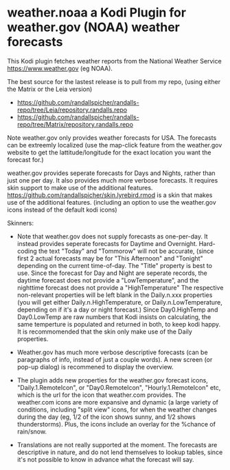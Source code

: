 # weather.noaa a Kodi Plugin for weather.gov (NOAA) weather forecasts


This Kodi plugin fetches weather reports from the National Weather Service https://www.weather.gov (eg NOAA). 

The best source for the lastest release is to pull from my repo, (using either the Matrix or the Leia version)

* https://github.com/randallspicher/randalls-repo/tree/Leia/repository.randalls.repo
* https://github.com/randallspicher/randalls-repo/tree/Matrix/repository.randalls.repo

Note weather.gov only provides weather forecasts for USA.  The forecasts can be extreemly localized (use the map-click feature from the weather.gov website to get the lattitude/longitude for the exact location you want the forecast for.)

weather.gov provides seperate forecasts for Days and Nights, rather than just one per day. It also provides much more verbose forecasts.  It requires skin support to make use of the additional features.
https://github.com/randallspicher/skin.lyrebird.rmod is a skin that makes use of the additional features.  (including an option to use the weather.gov icons instead of the default kodi icons)


Skinners:

* Note that weather.gov does not supply forecasts as one-per-day.  It instead provides seperate forecasts for Daytime and Overnight.  Hard-coding the text "Today" and "Tommorow" will not be accurate, (since first 2 actual forecasts may be for "This Afternoon" and "Tonight" depending on the current time-of-day.  The "Title" property is best to use.  Since the forecast for Day and Night are seperate records, the daytime forecast does not provide a "LowTemperature", and the nighttime forecast does not provide a "HighTemperature"  The respective non-relevant properties will be left blank in the Daily.n.xxx properties (you will get either Daily.n.HighTemperature, or Daily.n.LowTemperature, depending on if it's a day or night forecast.)  Since Day0.HighTemp and Day0.LowTemp are raw numbers that Kodi insists on calculating, the same temperture is populated and returned in both, to keep kodi happy.  It is recommomended that the skin only make use of the Daily properties.

* Weather.gov has much more verbose descriptive forecasts (can be paragraphs of info, instead of just a couple words).  A new screen (or pop-up dialog) is recommened to display the overview.

* The plugin adds new properties for the weather.gov forecast icons, "Daily.1.RemoteIcon", or "Day0.RemoteIcon", "Hourly.1.RemoteIcon" etc, which is the url for the icon that weather.com provides.  The weather.com icons are more expansive and dynamic (a large variety of conditions, including "split view" icons, for when the weather changes during the day (eg, 1/2 of the icon shows sunny, and 1/2 shows thunderstorms).  Plus, the icons include an overlay for the %chance of rain/snow. 

* Translations are not really supported at the moment.  The forecasts are descriptive in nature, and do not lend themselves to lookup tables, since it's not possible to know in advance what the forecast will say.  


